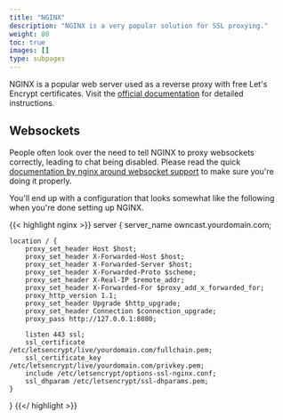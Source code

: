 ```yaml
---
title: "NGINX"
description: "NGINX is a very popular solution for SSL proxying."
weight: 80
toc: true
images: []
type: subpages
---
```


NGINX is a popular web server used as a reverse proxy with free Let's Encrypt certificates.  Visit the [official documentation](https://www.nginx.com/blog/using-free-ssltls-certificates-from-lets-encrypt-with-nginx/) for detailed instructions.

## Websockets

People often look over the need to tell NGINX to proxy websockets correctly, leading to chat being disabled.  Please read the quick [documentation by nginx around websocket support](https://nginx.org/en/docs/http/websocket.html) to make sure you're doing it properly.

You'll end up with a configuration that looks somewhat like the following when you're done setting up NGINX.

{{< highlight nginx >}}
server {
    server_name owncast.yourdomain.com;

    location / {
        proxy_set_header Host $host;
        proxy_set_header X-Forwarded-Host $host;
        proxy_set_header X-Forwarded-Server $host;
        proxy_set_header X-Forwarded-Proto $scheme;
        proxy_set_header X-Real-IP $remote_addr;
        proxy_set_header X-Forwarded-For $proxy_add_x_forwarded_for;
        proxy_http_version 1.1;
        proxy_set_header Upgrade $http_upgrade;
        proxy_set_header Connection $connection_upgrade;
        proxy_pass http://127.0.0.1:8080;
        
        listen 443 ssl;
        ssl_certificate /etc/letsencrypt/live/yourdomain.com/fullchain.pem;
        ssl_certificate_key /etc/letsencrypt/live/yourdomain.com/privkey.pem;
        include /etc/letsencrypt/options-ssl-nginx.conf;
        ssl_dhparam /etc/letsencrypt/ssl-dhparams.pem;
    }
}
{{</ highlight >}}
